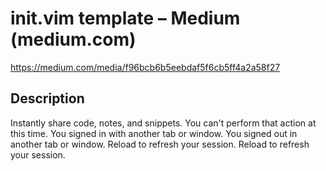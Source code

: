 # init.vim template – Medium (medium.com)

<https://medium.com/media/f96bcb6b5eebdaf5f6cb5ff4a2a58f27>

## Description

Instantly share code, notes, and snippets. You can't perform that action at this time. You signed in with another tab or window. You signed out in another tab or window. Reload to refresh your session. Reload to refresh your session.
